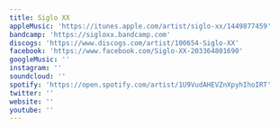 ```yaml
---
title: Siglo XX
appleMusic: 'https://itunes.apple.com/artist/siglo-xx/1449877459'
bandcamp: 'https://sigloxx.bandcamp.com'
discogs: 'https://www.discogs.com/artist/100654-Siglo-XX'
facebook: 'https://www.facebook.com/Siglo-XX-203364801690'
googleMusic: ''
instagram: ''
soundcloud: ''
spotify: 'https://open.spotify.com/artist/1U9VudAHEVZnXpyhIhoIRT'
twitter: ''
website: ''
youtube: ''
---
```

